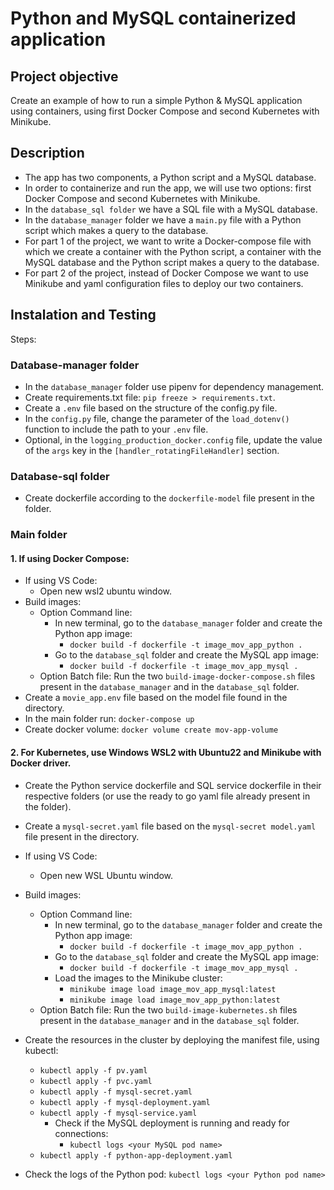 # Python and MySQL containerized application

## Project objective
Create an example of how to run a simple Python & MySQL application using containers, using first Docker Compose and second Kubernetes with Minikube.

## Description
- The app has two components, a Python script and a MySQL database.
- In order to containerize and run the app, we will use two options: first Docker Compose and second Kubernetes with Minikube.
- In the `database_sql folder` we have a SQL file with a MySQL database.
- In the `database_manager` folder we have a `main.py` file with a Python script which makes a query to the database.
- For part 1 of the project, we want to write a Docker-compose file with which we create a container with the Python script, a container with the MySQL database and the Python script makes a query to the database.
- For part 2 of the project, instead of Docker Compose we want to use Minikube and yaml configuration files to deploy our two containers.

## Instalation and Testing

Steps:

### Database-manager folder
- In the `database_manager` folder use pipenv for dependency management.
- Create requirements.txt file: `pip freeze > requirements.txt`.
- Create a `.env` file based on the structure of the config.py file.
- In the `config.py` file, change the parameter of the `load_dotenv()` function to include the path to your `.env` file.
- Optional, in the `logging_production_docker.config` file, update the value of the `args` key in the `[handler_rotatingFileHandler]` section.

### Database-sql folder
- Create dockerfile according to the `dockerfile-model` file present in the folder.

### Main folder

#### 1. If using Docker Compose:
- If using VS Code:
    - Open new wsl2 ubuntu window.
- Build images:
    - Option Command line:
        - In new terminal, go to the `database_manager` folder and create the Python app image:
            - `docker build -f dockerfile -t image_mov_app_python .`
        - Go to the `database_sql` folder and create the MySQL app image:
            - `docker build -f dockerfile -t image_mov_app_mysql .` 
    - Option Batch file:
        Run the two `build-image-docker-compose.sh` files present in the `database_manager` and in the `database_sql` folder.
- Create a `movie_app.env` file based on the model file found in the directory.
- In the main folder run:
    `docker-compose up`
- Create docker volume:
    `docker volume create mov-app-volume`

#### 2. For Kubernetes, use Windows WSL2 with Ubuntu22 and Minikube with Docker driver.
- Create the Python service dockerfile and SQL service dockerfile in their respective folders (or use the ready to go yaml file already present in the folder).
- Create a `mysql-secret.yaml` file based on the `mysql-secret model.yaml` file present in the directory.
- If using VS Code:
    - Open new WSL Ubuntu window.
- Build images:
    - Option Command line:
        - In new terminal, go to the `database_manager` folder and create the Python app image:
            - `docker build -f dockerfile -t image_mov_app_python .`
        - Go to the `database_sql` folder and create the MySQL app image:
            - `docker build -f dockerfile -t image_mov_app_mysql .` 
        - Load the images to the Minikube cluster:
            - `minikube image load image_mov_app_mysql:latest`
            - `minikube image load image_mov_app_python:latest`
    - Option Batch file:
        Run the two `build-image-kubernetes.sh` files present in the `database_manager` and in the `database_sql` folder.

- Create the resources in the cluster by deploying the manifest file, using kubectl:
    - `kubectl apply -f pv.yaml`
    - `kubectl apply -f pvc.yaml`
    - `kubectl apply -f mysql-secret.yaml`
    - `kubectl apply -f mysql-deployment.yaml`
    - `kubectl apply -f mysql-service.yaml`
        - Check if the MySQL deployment is running and ready for connections:
            - `kubectl logs <your MySQL pod name>`
    - `kubectl apply -f python-app-deployment.yaml`
- Check the logs of the Python pod:
    `kubectl logs <your Python pod name>`